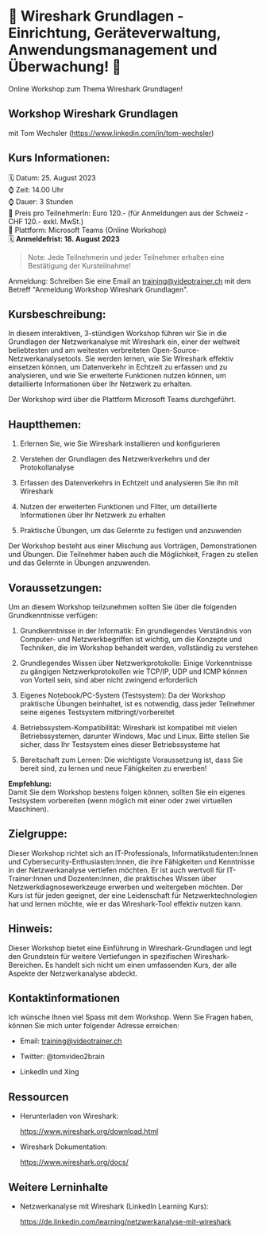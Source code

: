 # 📢 Wireshark Grundlagen - Einrichtung, Geräteverwaltung, Anwendungsmanagement und Überwachung! 📢
Online Workshop zum Thema Wireshark Grundlagen!

## Workshop Wireshark Grundlagen
mit Tom Wechsler (https://www.linkedin.com/in/tom-wechsler)


## Kurs Informationen:
🗓️ Datum: 25. August 2023  
⌚ Zeit: 14.00 Uhr  
⌚ Dauer: 3 Stunden  
💸 Preis pro TeilnehmerIn: Euro 120.- (für Anmeldungen aus der Schweiz - CHF 120.- exkl. MwSt.)  
📍 Plattform: Microsoft Teams (Online Workshop)  
🗓️ **Anmeldefrist: 18. August 2023**  

> Note: Jede Teilnehmerin und jeder Teilnehmer erhalten eine Bestätigung der Kursteilnahme!

Anmeldung: Schreiben Sie eine Email an training@videotrainer.ch mit dem Betreff "Anmeldung Workshop Wireshark Grundlagen".  

## Kursbeschreibung:
In diesem interaktiven, 3-stündigen Workshop führen wir Sie in die Grundlagen der Netzwerkanalyse mit Wireshark ein, einer der weltweit beliebtesten und am weitesten verbreiteten Open-Source-Netzwerkanalysetools. Sie werden lernen, wie Sie Wireshark effektiv einsetzen können, um Datenverkehr in Echtzeit zu erfassen und zu analysieren, und wie Sie erweiterte Funktionen nutzen können, um detaillierte Informationen über Ihr Netzwerk zu erhalten.

Der Workshop wird über die Plattform Microsoft Teams durchgeführt.

## Hauptthemen:
1. Erlernen Sie, wie Sie Wireshark installieren und konfigurieren

2. Verstehen der Grundlagen des Netzwerkverkehrs und der Protokollanalyse

3. Erfassen des Datenverkehrs in Echtzeit und analysieren Sie ihn mit Wireshark

4. Nutzen der erweiterten Funktionen und Filter, um detaillierte Informationen über Ihr Netzwerk zu erhalten

5. Praktische Übungen, um das Gelernte zu festigen und anzuwenden

Der Workshop besteht aus einer Mischung aus Vorträgen, Demonstrationen und Übungen. Die Teilnehmer haben auch die Möglichkeit, Fragen zu stellen und das Gelernte in Übungen anzuwenden.

## Voraussetzungen:
Um an diesem Workshop teilzunehmen sollten Sie über die folgenden Grundkenntnisse verfügen:

1. Grundkenntnisse in der Informatik: Ein grundlegendes Verständnis von Computer- und Netzwerkbegriffen ist wichtig, um die Konzepte und Techniken, die im Workshop behandelt werden, vollständig zu verstehen  

2. Grundlegendes Wissen über Netzwerkprotokolle: Einige Vorkenntnisse zu gängigen Netzwerkprotokollen wie TCP/IP, UDP und ICMP können von Vorteil sein, sind aber nicht zwingend erforderlich

3. Eigenes Notebook/PC-System (Testsystem): Da der Workshop praktische Übungen beinhaltet, ist es notwendig, dass jeder Teilnehmer seine eigenes Testsystem mitbringt/vorbereitet

4. Betriebssystem-Kompatibilität: Wireshark ist kompatibel mit vielen Betriebssystemen, darunter Windows, Mac und Linux. Bitte stellen Sie sicher, dass Ihr Testsystem eines dieser Betriebssysteme hat

5. Bereitschaft zum Lernen: Die wichtigste Voraussetzung ist, dass Sie bereit sind, zu lernen und neue Fähigkeiten zu erwerben!  

**Empfehlung:**  
Damit Sie dem Workshop bestens folgen können, sollten Sie ein eigenes Testsystem vorbereiten (wenn möglich mit einer oder zwei virtuellen Maschinen).

## Zielgruppe:
Dieser Workshop richtet sich an IT-Professionals, Informatikstudenten:Innen und Cybersecurity-Enthusiasten:Innen, die ihre Fähigkeiten und Kenntnisse in der Netzwerkanalyse vertiefen möchten. Er ist auch wertvoll für IT-Trainer:Innen und Dozenten:Innen, die praktisches Wissen über Netzwerkdiagnosewerkzeuge erwerben und weitergeben möchten. Der Kurs ist für jeden geeignet, der eine Leidenschaft für Netzwerktechnologien hat und lernen möchte, wie er das Wireshark-Tool effektiv nutzen kann.

## Hinweis:
Dieser Workshop bietet eine Einführung in Wireshark-Grundlagen und legt den Grundstein für weitere Vertiefungen in spezifischen Wireshark-Bereichen. Es handelt sich nicht um einen umfassenden Kurs, der alle Aspekte der Netzwerkanalyse abdeckt.

## Kontaktinformationen
Ich wünsche Ihnen viel Spass mit dem Workshop. Wenn Sie Fragen haben, können Sie mich unter folgender Adresse erreichen:

- Email: training@videotrainer.ch

- Twitter: @tomvideo2brain

- LinkedIn und Xing


## Ressourcen
- Herunterladen von Wireshark:

  https://www.wireshark.org/download.html

- Wireshark Dokumentation:

  https://www.wireshark.org/docs/

## Weitere Lerninhalte
- Netzwerkanalyse mit Wireshark (LinkedIn Learning Kurs):

  https://de.linkedin.com/learning/netzwerkanalyse-mit-wireshark

